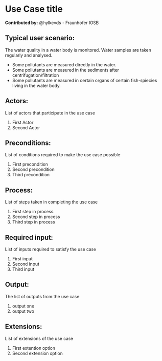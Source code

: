# Use Case title

**Contributed by:** @hylkevds - Fraunhofer IOSB

## Typical user scenario:

The water quality in a water body is monitored. Water samples are taken regularly and analysed.
 
- Some pollutants are measured directly in the water.
- Some pollutants are measured in the sediments after centrifugation/filtration
- Some pollutants are measured in certain organs of certain fish-spiecies living in the water body.



## Actors:
List of actors that participate in the use case
1. First Actor
2. Second Actor

## Preconditions:
List of conditions required to make the use case possible
1. First precondition
2. Second precondition
3. Third precondition

## Process:
List of steps taken in completing the use case
1. First step in process
2. Second step in process
3. Third step in process


## Required input:
List of inputs required to satisfy the use case
1.	First input
2.	Second input
3.  Third input

## Output:
The list of outputs from the use case
1.	output one
2.	output two

## Extensions: 
List of extensions of the use case
1.	First extention option
2.	Second extension option




